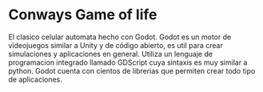 # Conways Game of life

El clasico celular automata hecho con Godot.
Godot es un motor de videojuegos similar a Unity y de código abierto,
es util para crear simulaciones y aplicaciones en general. Utiliza
un lenguaje de programacion integrado llamado GDScript cuya sintaxis
es muy similar a python. Godot cuenta con cientos de librerias que 
permiten crear todo tipo de aplicaciones.
